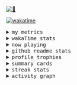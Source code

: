 [![🐙](https://hits.seeyoufarm.com/api/count/incr/badge.svg?url=https%3A%2F%2Fgithub.com%2Fktnkk%2Fhit-counter&count_bg=%23070707&title_bg=%23070707&icon=&icon_color=%23E7E7E7&title=visitors&edge_flat=true)](https://hits.seeyoufarm.com)

[![wakatime](https://wakatime.com/badge/user/43ee8060-219a-4cc8-b7a0-9a681ab5a8a7.svg)](https://wakatime.com/@43ee8060-219a-4cc8-b7a0-9a681ab5a8a7)

<details>
  <summary> <samp>my metrics</samp></summary>
  
  <br>
  
 ![🐳](https://github.com/kkhys/kkhys/blob/main/github-metrics.svg)
  
  ***
</details>

<details>
  <summary> <samp>wakaTime stats</samp></summary>
  
  <br>
  
<!--START_SECTION:waka-->
![Code Time](http://img.shields.io/badge/Code%20Time-764%20hrs%202%20mins-blue)

**🐱 My GitHub Data** 

> 📦 5.0 MB Used in GitHub's Storage 
 > 
> 🏆 2,484 Contributions in the Year 2023
 > 
> 💼 Opted to Hire
 > 
> 📜 3 Public Repositories 
 > 
> 🔑 56 Private Repositories 
 > 
**I'm an Early 🐤** 

```text
🌞 Morning                10474 commits       ███████████░░░░░░░░░░░░░░   44.04 % 
🌆 Daytime                5591 commits        ██████░░░░░░░░░░░░░░░░░░░   23.51 % 
🌃 Evening                6686 commits        ███████░░░░░░░░░░░░░░░░░░   28.11 % 
🌙 Night                  1030 commits        █░░░░░░░░░░░░░░░░░░░░░░░░   04.33 % 
```
📅 **I'm Most Productive on Monday** 

```text
Monday                   4567 commits        █████░░░░░░░░░░░░░░░░░░░░   19.20 % 
Tuesday                  4032 commits        ████░░░░░░░░░░░░░░░░░░░░░   16.95 % 
Wednesday                4290 commits        █████░░░░░░░░░░░░░░░░░░░░   18.04 % 
Thursday                 3884 commits        ████░░░░░░░░░░░░░░░░░░░░░   16.33 % 
Friday                   4135 commits        ████░░░░░░░░░░░░░░░░░░░░░   17.39 % 
Saturday                 1510 commits        ██░░░░░░░░░░░░░░░░░░░░░░░   06.35 % 
Sunday                   1363 commits        █░░░░░░░░░░░░░░░░░░░░░░░░   05.73 % 
```


📊 **This Week I Spent My Time On** 

```text
🕑︎ Time Zone: Asia/Tokyo

💬 Programming Languages: 
Other                    45 hrs 28 mins      ███████████████████░░░░░░   75.67 % 
TypeScript               8 hrs 3 mins        ███░░░░░░░░░░░░░░░░░░░░░░   13.42 % 
Java                     2 hrs 44 mins       █░░░░░░░░░░░░░░░░░░░░░░░░   04.57 % 
JSON                     1 hr 29 mins        █░░░░░░░░░░░░░░░░░░░░░░░░   02.48 % 
HTML                     49 mins             ░░░░░░░░░░░░░░░░░░░░░░░░░   01.37 % 

🔥 Editors: 
Chrome                   45 hrs 28 mins      ███████████████████░░░░░░   75.67 % 
WebStorm                 10 hrs 10 mins      ████░░░░░░░░░░░░░░░░░░░░░   16.92 % 
IntelliJ                 4 hrs 27 mins       ██░░░░░░░░░░░░░░░░░░░░░░░   07.41 % 

💻 Operating System: 
Mac                      60 hrs 6 mins       █████████████████████████   100.00 % 
```


 Last Updated on 2023/05/22 18:39:53 UTC
<!--END_SECTION:waka-->
  
  ***
</details>


<details>
  <summary> <samp>now playing</samp></summary>
  
  <br>
 
 [![🐟](https://spotify-github-profile.vercel.app/api/view?uid=31ryofms4dnv7mrohhepo4c4zgqu&cover_image=true&theme=default&show_offline=false&background_color=121212&bar_color=53b14f&bar_color_cover=false)](https://open.spotify.com/user/31ryofms4dnv7mrohhepo4c4zgqu)
  
  ***
</details>

<details>
  <summary> <samp>github readme stats</samp></summary>
  
  <br>
  
 <p align="left"> 
  <img alt="🐠" src="https://github-readme-stats.vercel.app/api?username=kkhys&count_private=true&show_icons=true&theme=dark&include_all_commits=true" />
  <img alt="🐟" src="https://github-readme-stats.vercel.app/api/top-langs/?username=kkhys&layout=compact&theme=dark&langs_count=10&hide=HTML,CSS,SCSS" />
</p>
  
  ***
</details>

<details>
  <summary> <samp>profile trophies</samp></summary>
  
  <br>
  
  [![🐬](https://github-profile-trophy.vercel.app/?username=kkhys&rank=SECRET,SSS,SS,S,AAA,AA,A&theme=darkhub&row=1&margin-w=10&no-bg=true)](https://github.com/ryo-ma/github-profile-trophy)
  
  ***
</details>

<details>
  <summary> <samp>summary cards</samp></summary>
  
  <br>
  
  ![🐋](https://github-profile-summary-cards.vercel.app/api/cards/profile-details?username=kkhys&theme=github_dark)
  ![🦑](https://github-profile-summary-cards.vercel.app/api/cards/repos-per-language?username=kkhys&theme=github_dark)
  ![🦭](https://github-profile-summary-cards.vercel.app/api/cards/most-commit-language?username=kkhys&theme=github_dark)
  ![🦀](https://github-profile-summary-cards.vercel.app/api/cards/stats?username=kkhys&theme=github_dark)
  ![🦈](https://github-profile-summary-cards.vercel.app/api/cards/productive-time?username=kkhys&theme=github_dark)
  
  ***
</details>

<details>
  <summary> <samp>streak stats</samp></summary>
  
  <br>
  
  [![🐠](http://github-readme-streak-stats.herokuapp.com?user=kkhys&theme=dark)](https://git.io/streak-stats)
  
  ***
</details>

<details>
  <summary> <samp>activity graph</samp></summary>
  
  <br>
  
  [![🐡](https://github-readme-activity-graph.cyclic.app/graph?username=kkhys&theme=xcode)](https://github.com/ashutosh00710/github-readme-activity-graph)
  
  ***
</details>
